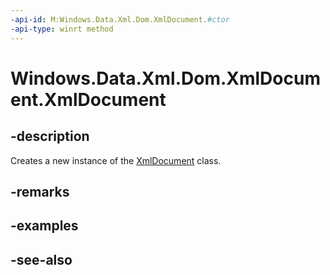 ```yaml
---
-api-id: M:Windows.Data.Xml.Dom.XmlDocument.#ctor
-api-type: winrt method
---
```


<!-- Method syntax
public XmlDocument()
-->

# Windows.Data.Xml.Dom.XmlDocument.XmlDocument

## -description
Creates a new instance of the [XmlDocument](xmldocument.md) class.

## -remarks

## -examples

## -see-also
